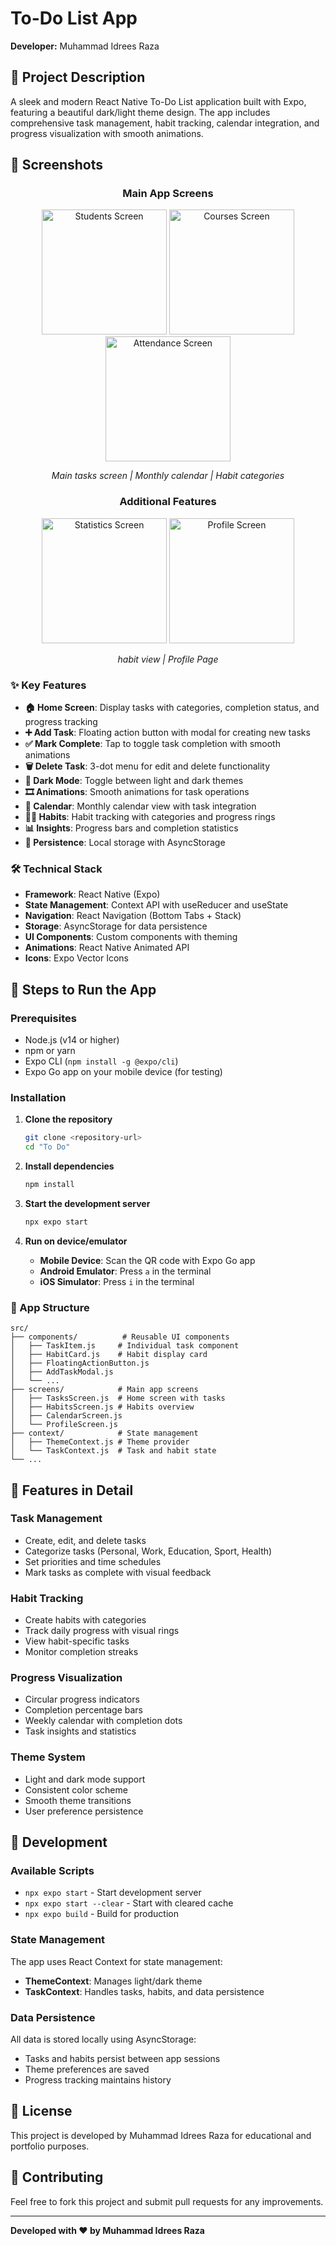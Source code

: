 # To-Do List App

**Developer:** Muhammad Idrees Raza

## 📱 Project Description

A sleek and modern React Native To-Do List application built with Expo, featuring a beautiful dark/light theme design. The app includes comprehensive task management, habit tracking, calendar integration, and progress visualization with smooth animations.

## 📸 Screenshots
<div align="center">

### Main App Screens
<img src="https://github.com/idrees-raza-mi/Do-Plan/blob/main/To%20Do%20ss/homepage.png" width="200" alt="Students Screen">
<img src="https://github.com/idrees-raza-mi/Do-Plan/blob/main/To%20Do%20ss/calender.png" width="200" alt="Courses Screen">
<img src="https://github.com/idrees-raza-mi/Do-Plan/blob/main/To%20Do%20ss/habit.png" width="200" alt="Attendance Screen">

*Main tasks screen | Monthly calendar | Habit categories*

### Additional Features
<img src="https://github.com/idrees-raza-mi/Do-Plan/blob/main/To%20Do%20ss/habitdetail.png" width="200" alt="Statistics Screen">
<img src="https://github.com/idrees-raza-mi/Do-Plan/blob/main/To%20Do%20ss/profile.png" width="200" alt="Profile Screen">

*habit view | Profile Page*

</div>


### ✨ Key Features

- **🏠 Home Screen**: Display tasks with categories, completion status, and progress tracking
- **➕ Add Task**: Floating action button with modal for creating new tasks
- **✅ Mark Complete**: Tap to toggle task completion with smooth animations
- **🗑️ Delete Task**: 3-dot menu for edit and delete functionality
- **🌙 Dark Mode**: Toggle between light and dark themes
- **🎞️ Animations**: Smooth animations for task operations
- **📅 Calendar**: Monthly calendar view with task integration
- **🏃‍♂️ Habits**: Habit tracking with categories and progress rings
- **📊 Insights**: Progress bars and completion statistics
- **💾 Persistence**: Local storage with AsyncStorage

### 🛠️ Technical Stack

- **Framework**: React Native (Expo)
- **State Management**: Context API with useReducer and useState
- **Navigation**: React Navigation (Bottom Tabs + Stack)
- **Storage**: AsyncStorage for data persistence
- **UI Components**: Custom components with theming
- **Animations**: React Native Animated API
- **Icons**: Expo Vector Icons

## 🚀 Steps to Run the App

### Prerequisites

- Node.js (v14 or higher)
- npm or yarn
- Expo CLI (`npm install -g @expo/cli`)
- Expo Go app on your mobile device (for testing)

### Installation

1. **Clone the repository**
   ```bash
   git clone <repository-url>
   cd "To Do"
   ```

2. **Install dependencies**
   ```bash
   npm install
   ```

3. **Start the development server**
   ```bash
   npx expo start
   ```

4. **Run on device/emulator**
   - **Mobile Device**: Scan the QR code with Expo Go app
   - **Android Emulator**: Press `a` in the terminal
   - **iOS Simulator**: Press `i` in the terminal

### 📱 App Structure

```
src/
├── components/          # Reusable UI components
│   ├── TaskItem.js     # Individual task component
│   ├── HabitCard.js    # Habit display card
│   ├── FloatingActionButton.js
│   ├── AddTaskModal.js
│   └── ...
├── screens/            # Main app screens
│   ├── TasksScreen.js  # Home screen with tasks
│   ├── HabitsScreen.js # Habits overview
│   ├── CalendarScreen.js
│   └── ProfileScreen.js
├── context/            # State management
│   ├── ThemeContext.js # Theme provider
│   └── TaskContext.js  # Task and habit state
└── ...
```


## 🎯 Features in Detail

### Task Management
- Create, edit, and delete tasks
- Categorize tasks (Personal, Work, Education, Sport, Health)
- Set priorities and time schedules
- Mark tasks as complete with visual feedback

### Habit Tracking
- Create habits with categories
- Track daily progress with visual rings
- View habit-specific tasks
- Monitor completion streaks

### Progress Visualization
- Circular progress indicators
- Completion percentage bars
- Weekly calendar with completion dots
- Task insights and statistics

### Theme System
- Light and dark mode support
- Consistent color scheme
- Smooth theme transitions
- User preference persistence

## 🔧 Development

### Available Scripts

- `npx expo start` - Start development server
- `npx expo start --clear` - Start with cleared cache
- `npx expo build` - Build for production

### State Management

The app uses React Context for state management:
- **ThemeContext**: Manages light/dark theme
- **TaskContext**: Handles tasks, habits, and data persistence

### Data Persistence

All data is stored locally using AsyncStorage:
- Tasks and habits persist between app sessions
- Theme preferences are saved
- Progress tracking maintains history

## 📝 License

This project is developed by Muhammad Idrees Raza for educational and portfolio purposes.

## 🤝 Contributing

Feel free to fork this project and submit pull requests for any improvements.

---

**Developed with ❤️ by Muhammad Idrees Raza**
